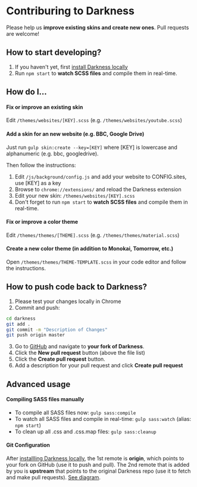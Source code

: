 # Contriburing to Darkness
Please help us **improve existing skins and create new ones**. Pull requests are welcome!



## How to start developing?
1. If you haven't yet, first [install Darkness locally](./README.md#installation)
1. Run `npm start` to **watch SCSS files** and compile them in real-time.

## How do I...
#### Fix or improve an existing skin
Edit `/themes/websites/[KEY].scss` (e.g. `/themes/websites/youtube.scss`)


#### Add a skin for an new website (e.g. BBC, Google Drive)
Just run `gulp skin:create --key=[KEY]` where [KEY] is lowercase and alphanumeric (e.g. bbc, googledrive).

Then follow the instructions:

1. Edit `/js/background/config.js` and add your website to CONFIG.sites, use [KEY] as a key
1. Browse to `chrome://extensions/` and reload the Darkness extension
1. Edit your new skin: `/themes/websites/[KEY].scss`
1. Don't forget to run `npm start` to **watch SCSS files** and compile them in real-time.


#### Fix or improve a color theme
Edit `/themes/themes/[THEME].scss` (e.g. `/themes/themes/material.scss`)


#### Create a new color theme (in addition to Monokai, Tomorrow, etc.)
Open `/themes/themes/THEME-TEMPLATE.scss` in your code editor and follow the instructions.


## How to push code back to Darkness?
1. Please test your changes locally in Chrome
1. Commit and push:
```bash
cd darkness
git add .
git commit -m "Description of Changes"
git push origin master
```
3. Go to [GitHub](https://github.com) and navigate to **your fork of Darkness**. 
1. Click the **New pull request** button (above the file list)
1. Click the **Create pull request** button.
1. Add a description for your pull request and click **Create pull request**

## Advanced usage
#### Compiling SASS files manually
* To compile all SASS files now: `gulp sass:compile`
* To watch all SASS files and compile in real-time: `gulp sass:watch` (alias: `npm start`)
* To clean up all .css and .css.map files: `gulp sass:cleanup`

#### Git Configuration
After [installling Darkness locally](./README.MD), the 1st remote is **origin**, which points to your fork on GitHub (use it to push and pull).
The 2nd remote that is added by you is **upstream** that points to the original Darkness repo (use it to fetch and make pull requests). [See diagram](http://i.stack.imgur.com/cEJjT.png).
